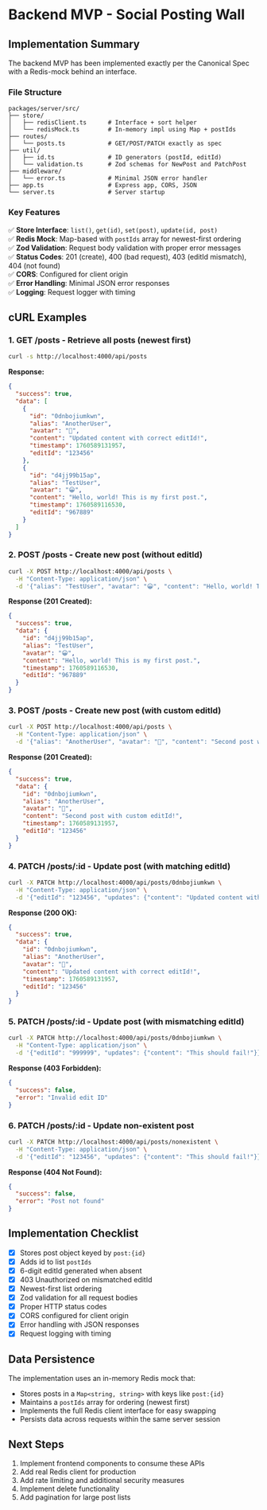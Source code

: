 # Backend MVP - Social Posting Wall

## Implementation Summary

The backend MVP has been implemented exactly per the Canonical Spec with a Redis-mock behind an interface.

### File Structure

```
packages/server/src/
├── store/
│   ├── redisClient.ts      # Interface + sort helper
│   └── redisMock.ts        # In-memory impl using Map + postIds
├── routes/
│   └── posts.ts            # GET/POST/PATCH exactly as spec
├── util/
│   ├── id.ts               # ID generators (postId, editId)
│   └── validation.ts       # Zod schemas for NewPost and PatchPost
├── middleware/
│   └── error.ts            # Minimal JSON error handler
├── app.ts                  # Express app, CORS, JSON
└── server.ts               # Server startup
```

### Key Features

✅ **Store Interface**: `list()`, `get(id)`, `set(post)`, `update(id, post)`  
✅ **Redis Mock**: Map-based with `postIds` array for newest-first ordering  
✅ **Zod Validation**: Request body validation with proper error messages  
✅ **Status Codes**: 201 (create), 400 (bad request), 403 (editId mismatch), 404 (not found)  
✅ **CORS**: Configured for client origin  
✅ **Error Handling**: Minimal JSON error responses  
✅ **Logging**: Request logger with timing  

## cURL Examples

### 1. GET /posts - Retrieve all posts (newest first)

```bash
curl -s http://localhost:4000/api/posts
```

**Response:**
```json
{
  "success": true,
  "data": [
    {
      "id": "0dnbojiumkwn",
      "alias": "AnotherUser",
      "avatar": "🚀",
      "content": "Updated content with correct editId!",
      "timestamp": 1760589131957,
      "editId": "123456"
    },
    {
      "id": "d4jj99b15ap",
      "alias": "TestUser",
      "avatar": "😀",
      "content": "Hello, world! This is my first post.",
      "timestamp": 1760589116530,
      "editId": "967889"
    }
  ]
}
```

### 2. POST /posts - Create new post (without editId)

```bash
curl -X POST http://localhost:4000/api/posts \
  -H "Content-Type: application/json" \
  -d '{"alias": "TestUser", "avatar": "😀", "content": "Hello, world! This is my first post."}'
```

**Response (201 Created):**
```json
{
  "success": true,
  "data": {
    "id": "d4jj99b15ap",
    "alias": "TestUser",
    "avatar": "😀",
    "content": "Hello, world! This is my first post.",
    "timestamp": 1760589116530,
    "editId": "967889"
  }
}
```

### 3. POST /posts - Create new post (with custom editId)

```bash
curl -X POST http://localhost:4000/api/posts \
  -H "Content-Type: application/json" \
  -d '{"alias": "AnotherUser", "avatar": "🚀", "content": "Second post with custom editId!", "editId": "123456"}'
```

**Response (201 Created):**
```json
{
  "success": true,
  "data": {
    "id": "0dnbojiumkwn",
    "alias": "AnotherUser",
    "avatar": "🚀",
    "content": "Second post with custom editId!",
    "timestamp": 1760589131957,
    "editId": "123456"
  }
}
```

### 4. PATCH /posts/:id - Update post (with matching editId)

```bash
curl -X PATCH http://localhost:4000/api/posts/0dnbojiumkwn \
  -H "Content-Type: application/json" \
  -d '{"editId": "123456", "updates": {"content": "Updated content with correct editId!"}}'
```

**Response (200 OK):**
```json
{
  "success": true,
  "data": {
    "id": "0dnbojiumkwn",
    "alias": "AnotherUser",
    "avatar": "🚀",
    "content": "Updated content with correct editId!",
    "timestamp": 1760589131957,
    "editId": "123456"
  }
}
```

### 5. PATCH /posts/:id - Update post (with mismatching editId)

```bash
curl -X PATCH http://localhost:4000/api/posts/0dnbojiumkwn \
  -H "Content-Type: application/json" \
  -d '{"editId": "999999", "updates": {"content": "This should fail!"}}'
```

**Response (403 Forbidden):**
```json
{
  "success": false,
  "error": "Invalid edit ID"
}
```

### 6. PATCH /posts/:id - Update non-existent post

```bash
curl -X PATCH http://localhost:4000/api/posts/nonexistent \
  -H "Content-Type: application/json" \
  -d '{"editId": "123456", "updates": {"content": "This should fail!"}}'
```

**Response (404 Not Found):**
```json
{
  "success": false,
  "error": "Post not found"
}
```

## Implementation Checklist

- [x] Stores post object keyed by `post:{id}`
- [x] Adds id to list `postIds`
- [x] 6-digit editId generated when absent
- [x] 403 Unauthorized on mismatched editId
- [x] Newest-first list ordering
- [x] Zod validation for all request bodies
- [x] Proper HTTP status codes
- [x] CORS configured for client origin
- [x] Error handling with JSON responses
- [x] Request logging with timing

## Data Persistence

The implementation uses an in-memory Redis mock that:
- Stores posts in a `Map<string, string>` with keys like `post:{id}`
- Maintains a `postIds` array for ordering (newest first)
- Implements the full Redis client interface for easy swapping
- Persists data across requests within the same server session

## Next Steps

1. Implement frontend components to consume these APIs
2. Add real Redis client for production
3. Add rate limiting and additional security measures
4. Implement delete functionality
5. Add pagination for large post lists
